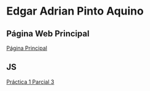 # Edgar Adrian Pinto Aquino
## Página Web Principal
[Página Principal](https://edgarpinto38.github.io/Practicas_Parcial3_DesarrolloWeb/)

## JS
[Práctica 1 Parcial 3](https://github.com/EdgarPinto38/Practicas_Parcial3_DesarrolloWeb/blob/main/JS/Practica1-Parcial3.js)

